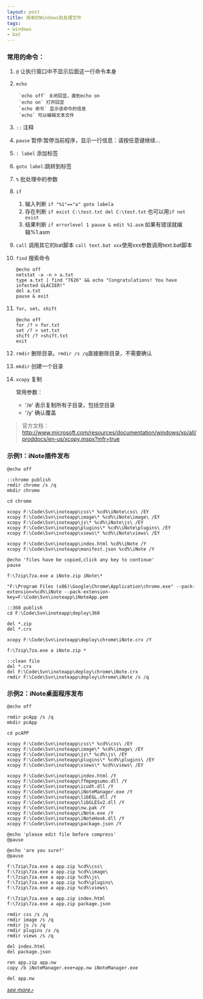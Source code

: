 ```yaml
---
layout: post
title: 简单的Windows批处理文件
tags:
- windows
- bat
---
```

### 常用的命令：

1. `@` 让执行窗口中不显示后面这一行命令本身
2. `echo`

		`echo off` 关闭回显，直到echo on
		`echo on` 打开回显
		`echo 命令` 显示该命令的信息
		`echo` 可以编辑文本文件

3. `::` 注释
4. `pause` 暂停:暂停当前程序，显示一行信息：请按任意键继续...
5. `: label` 添加标签
6. `goto label`:跳转到标签
7. `%` 批处理中的参数
8. `if`

	1. 输入判断 `if "%1"=="a" goto labela`
	2. 存在判断 `if exist C:\test.txt del C:\test.txt` 也可以用`if not exist`
	3. 结果判断 `if errorlevel 1 pause & edit %1.asm` 如果有错误就编辑%1.asm

9. `call` 调用其它的bat脚本 `call text.bat xxx`使用xxx参数调用text.bat脚本
10. `find` 搜索命令

	    @echo off  
	    netstat -a -n > a.txt  
	    type a.txt | find "7626" && echo "Congratulations! You have infected GLACIER!"  
	    del a.txt  
	    pause & exit  

11. `for`、`set`、`shift`

	    @echo off  
	    for /? > for.txt  
	    set /? > set.txt  
	    shift /? >shift.txt  
	    exit

12. `rmdir` 删除目录。`rmdir /s /q`直接删除目录，不需要确认
13. `mkdir` 创建一个目录
14. `xcopy` 复制

	常用参数：

	* '/e' 表示复制所有子目录，包括空目录
	* '/y' 确认覆盖

> 官方文档：
> <http://www.microsoft.com/resources/documentation/windows/xp/all/proddocs/en-us/xcopy.mspx?mfr=true>

### 示例1：iNote插件发布

	@echo off

	::chrome publish
	rmdir chrome /s /q
	mkdir chrome

	cd chrome

	xcopy F:\Code\Svn\inoteapp\css\* %cd%\iNote\css\ /EY
	xcopy F:\Code\Svn\inoteapp\image\* %cd%\iNote\image\ /EY
	xcopy F:\Code\Svn\inoteapp\js\* %cd%\iNote\js\ /EY
	xcopy F:\Code\Svn\inoteapp\plugins\* %cd%\iNote\plugins\ /EY
	xcopy F:\Code\Svn\inoteapp\views\* %cd%\iNote\views\ /EY

	xcopy F:\Code\Svn\inoteapp\index.html %cd%\iNote /Y
	xcopy F:\Code\Svn\inoteapp\manifest.json %cd%\iNote /Y

	@echo 'files have be copied,click any key to continue'
	pause

	f:\7zip\7za.exe a iNote.zip iNote\*

	"F:\Program Files (x86)\Google\Chrome\Application\chrome.exe" --pack-extension=%cd%\iNote --pack-extension-key=F:\Code\Svn\inoteapp\iNoteApp.pem

	::360 publish
	cd F:\Code\Svn\inoteapp\deploy\360

	del *.zip
	del *.crx

	xcopy F:\Code\Svn\inoteapp\deploy\chrome\iNote.crx /Y

	f:\7zip\7za.exe a iNote.zip *

	::clean file
	del *.crx
	del F:\Code\Svn\inoteapp\deploy\chrome\iNote.crx
	rmdir F:\Code\Svn\inoteapp\deploy\chrome\iNote /s /q

### 示例2：iNote桌面程序发布
	@echo off

	rmdir pcApp /s /q
	mkdir pcApp

	cd pcAPP

	xcopy F:\Code\Svn\inoteapp\css\* %cd%\css\ /EY
	xcopy F:\Code\Svn\inoteapp\image\* %cd%\image\ /EY
	xcopy F:\Code\Svn\inoteapp\js\* %cd%\js\ /EY
	xcopy F:\Code\Svn\inoteapp\plugins\* %cd%\plugins\ /EY
	xcopy F:\Code\Svn\inoteapp\views\* %cd%\views\ /EY

	xcopy F:\Code\Svn\inoteapp\index.html /Y
	xcopy F:\Code\Svn\inoteapp\ffmpegsumo.dll /Y
	xcopy F:\Code\Svn\inoteapp\icudt.dll /Y
	xcopy F:\Code\Svn\inoteapp\iNoteManager.exe /Y
	xcopy F:\Code\Svn\inoteapp\libEGL.dll /Y
	xcopy F:\Code\Svn\inoteapp\libGLESv2.dll /Y
	xcopy F:\Code\Svn\inoteapp\nw.pak /Y
	xcopy F:\Code\Svn\inoteapp\iNote.exe /Y
	xcopy F:\Code\Svn\inoteapp\iNoteHook.dll /Y
	xcopy F:\Code\Svn\inoteapp\package.json /Y

	@echo 'please edit file before compress'
	@pause

	@echo 'are you sure?'
	@pause

	f:\7zip\7za.exe a app.zip %cd%\css\
	f:\7zip\7za.exe a app.zip %cd%\image\
	f:\7zip\7za.exe a app.zip %cd%\js\
	f:\7zip\7za.exe a app.zip %cd%\plugins\
	f:\7zip\7za.exe a app.zip %cd%\views\

	f:\7zip\7za.exe a app.zip index.html
	f:\7zip\7za.exe a app.zip package.json

	rmdir css /s /q
	rmdir image /s /q
	rmdir js /s /q
	rmdir plugins /s /q
	rmdir views /s /q

	del index.html
	del package.json

	ren app.zip app.nw
	copy /b iNoteManager.exe+app.nw iNoteManager.exe

	del app.nw

*[see more&#10548;](http://www.cnblogs.com/smwikipedia/archive/2009/03/30/1424735.html)*
